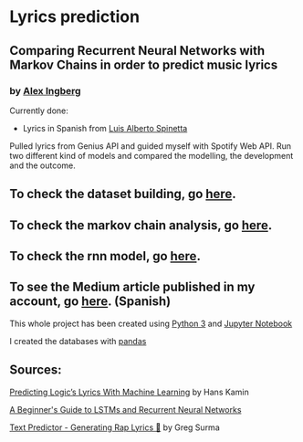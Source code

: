 # Lyrics prediction
## Comparing Recurrent Neural Networks with Markov Chains in order to predict music lyrics

### by [Alex Ingberg](https://www.linkedin.com/in/alexingberg/)

Currently done:
  - Lyrics in Spanish from [Luis Alberto Spinetta](https://en.wikipedia.org/wiki/Luis_Alberto_Spinetta)

Pulled lyrics from Genius API and guided myself with Spotify Web API. Run two different kind of models and compared the modelling, the development and the outcome.

## To check the dataset building, go [here](dataset_builder.ipynb).
## To check the markov chain analysis, go [here](markov.ipynb).
## To check the rnn model, go [here](rnn_predictor/).

## To see the Medium article published in my account, go [here](https://medium.com/@alexing/oraciones-artificiales-88b8c66a6e3d). (Spanish)

<!--- 
## To see the Medium article published in Towards Data Science, go [here](https://towardsdatascience.com/spotify-rewrapped-e2a7cc94fb4e)
-->


This whole project has been created using [Python 3](https://www.python.org/downloads/) and [Jupyter Notebook](http://jupyter.org/)

I created the databases with [pandas](https://pandas.pydata.org/)

## Sources:
[Predicting Logic’s Lyrics With Machine Learning](https://towardsdatascience.com/predicting-logics-lyrics-with-machine-learning-9e42aff63730) by Hans Kamin

[A Beginner's Guide to LSTMs and Recurrent Neural Networks](https://skymind.ai/wiki/lstm)

[Text Predictor - Generating Rap Lyrics 📄](https://towardsdatascience.com/text-predictor-generating-rap-lyrics-with-recurrent-neural-networks-lstms-c3a1acbbda79) by Greg Surma

